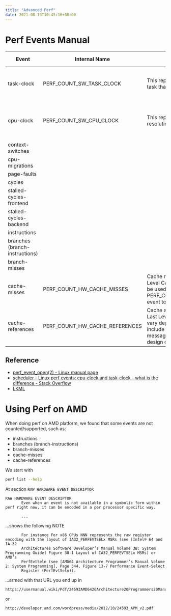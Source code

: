 ```yaml
---
title: "Advanced Perf"
date: 2021-08-13T10:45:16+08:00
---
```


# Perf Events Manual

| Event                          | Internal Name            | Official Explanation                                             | My Personal Understanding                                                             |
| ------------------------------ | ------------------------ | ---------------------------------------------------------------- | ------------------------------------------------------------------------------------- |
| task-clock                     | PERF_COUNT_SW_TASK_CLOCK | This reports a clock count specific to the task that is running. | Task-clock is based only on the time spent on the profiled task.                      |
| cpu-clock                      | PERF_COUNT_SW_CPU_CLOCK  | This reports the CPU clock, a high-resolution per-CPU timer.     | In the current implementation, cpu-clock is equivalent to task-clock, just ignore it. |
| context-switches               |
| cpu-migrations                 |
| page-faults                    |
| cycles                         |
| stalled-cycles-frontend        |
| stalled-cycles-backend         |
| instructions                   |
| branches (branch-instructions) |
| branch-misses                  |
| cache-misses                   | PERF_COUNT_HW_CACHE_MISSES | Cache misses.  Usually this indicates Last Level Cache misses; this is intended to be used in conjunction with the PERF_COUNT_HW_CACHE_REFERENCES event to calculate cache miss rates. | |
| cache-references               | PERF_COUNT_HW_CACHE_REFERENCES | Cache accesses.  Usually this indicates Last Level Cache accesses but this may vary depending on your CPU.  This may include prefetches and coherency messages; again this depends on the design of your CPU. | |

## Reference

- [perf_event_open(2) - Linux manual page](https://man7.org/linux/man-pages/man2/perf_event_open.2.html)
- [scheduler - Linux perf events: cpu-clock and task-clock - what is the difference - Stack Overflow](https://stackoverflow.com/questions/23965363/linux-perf-events-cpu-clock-and-task-clock-what-is-the-difference)
- [LKML](https://lkml.org/lkml/2010/11/3/373)

# Using Perf on AMD

When doing perf on AMD platform, we found that some events are not counted/supported, such as:

- instructions
- branches (branch-instructions)
- branch-misses
- cache-misses
- cache-references

We start with

```bash
perf list --help
```

At section `RAW HARDWARE EVENT DESCRIPTOR`

```text
RAW HARDWARE EVENT DESCRIPTOR
       Even when an event is not available in a symbolic form within perf right now, it can be encoded in a per processor specific way.

       ...
```

...shows the following NOTE

```text
       For instance For x86 CPUs NNN represents the raw register encoding with the layout of IA32_PERFEVTSELx MSRs (see [Intel® 64 and IA-32
       Architectures Software Developer’s Manual Volume 3B: System Programming Guide] Figure 30-1 Layout of IA32_PERFEVTSELx MSRs) or AMD’s
       PerfEvtSeln (see [AMD64 Architecture Programmer’s Manual Volume 2: System Programming], Page 344, Figure 13-7 Performance Event-Select
       Register (PerfEvtSeln)).
```

...armed with that URL you end up in

```text
https://usermanual.wiki/Pdf/24593AMD6420Architecture20Programmers20ManualVolume202System20Programming.776747700/html#pf187
```

or

```text
http://developer.amd.com/wordpress/media/2012/10/24593_APM_v2.pdf
```
